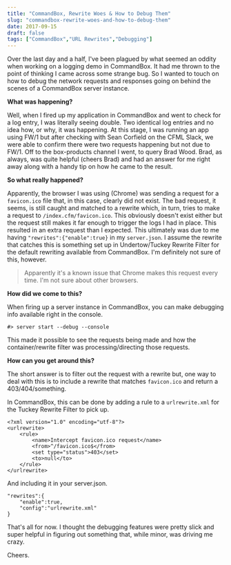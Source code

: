 ```yaml
---
title: "CommandBox, Rewrite Woes & How to Debug Them"
slug: "commandbox-rewrite-woes-and-how-to-debug-them"
date: 2017-09-15
draft: false
tags: ["CommandBox","URL Rewrites","Debugging"]
---
```


Over the last day and a half, I've been plagued by what seemed an oddity when working on a logging demo in CommandBox. It had me thrown to the point of thinking I came across some strange bug. So I wanted to touch on how to debug the network requests and responses going on behind the scenes of a CommandBox server instance.

**What was happening?**

Well, when I fired up my application in CommandBox and went to check for a log entry, I was literally seeing double. Two identical log entries and no idea how, or why, it was happening. At this stage, I was running an app using FW/1 but after checking with Sean Corfield on the CFML Slack, we were able to confirm there were two requests happening but not due to FW/1. Off to the box-products channel I went, to query Brad Wood. Brad, as always, was quite helpful (cheers Brad) and had an answer for me right away along with a handy tip on how he came to the result.

**So what really happened?**

Apparently, the browser I was using (Chrome) was sending a request for a `favicon.ico` file that, in this case, clearly did not exist. The bad request, it seems, is still caught and matched to a rewrite which, in turn, tries to make a request to `/index.cfm/favicon.ico`. This obviously doesn't exist either but the request still makes it far enough to trigger the logs I had in place. This resulted in an extra request than I expected. This ultimately was due to me having `"rewrites":{"enable":true}` in my `server.json`. I assume the rewrite that catches this is something set up in Undertow/Tuckey Rewrite Filter for the default rewriting available from CommandBox. I'm definitely not sure of this, however.

> Apparently it's a known issue that Chrome makes this request every time. I'm not sure about other browsers.

**How did we come to this?**

When firing up a server instance in CommandBox, you can make debugging info available right in the console.

```
#> server start --debug --console
```

This made it possible to see the requests being made and how the container/rewrite filter was processing/directing those requests.

**How can you get around this?**

The short answer is to filter out the request with a rewrite but, one way to deal with this is to include a rewrite that matches `favicon.ico` and return a 403/404/something.

In CommandBox, this can be done by adding a rule to a `urlrewrite.xml` for the Tuckey Rewrite Filter to pick up.

```
<?xml version="1.0" encoding="utf-8"?>
<urlrewrite>
    <rule>
        <name>Intercept favicon.ico request</name>
        <from>^/favicon.ico$</from>
        <set type="status">403</set>
        <to>null</to>
    </rule>
</urlrewrite>
```

And including it in your server.json.

```
"rewrites":{
    "enable":true,
    "config":"urlrewrite.xml"
}
```


That's all for now. I thought the debugging features were pretty slick and super helpful in figuring out something that, while minor, was driving me crazy.

Cheers.
